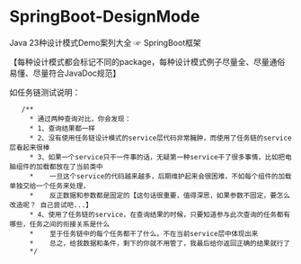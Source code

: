 # SpringBoot-DesignMode

 Java 23种设计模式Demo案列大全 ☞ SpringBoot框架
 
 【每种设计模式都会标记不同的package，每种设计模式例子尽量全、尽量通俗易懂、尽量符合JavaDoc规范】
 
 
 如任务链测试说明：
 
       /**
         * 通过两种查询对比，你会发现：
         * 1、查询结果都一样
         * 2、没有使用任务链设计模式的service层代码非常臃肿，而使用了任务链的service层看起来很棒
         * 3、如果一个service只干一件事的话，无疑第一种service干了很多事情，比如把电脑组件的加载都放在了当前类中
         *    一旦这个service的代码越来越多，后期维护起来会很困难，不如每个组件的加载单独交给一个任务来处理，
         *    反正数据和参数都是固定的【这句话很重要，值得深思，如果参数不固定，要怎么改造呢？ 自己尝试吧...】
         * 4、使用了任务链的service，在查询结果的时候，只要知道参与此次查询的任务都有哪些，任务之间的衔接关系是什么
         *    至于任务链中的每个任务都干了什么，不在当前service层中体现出来
         *    总之，给我数据和条件，剩下的你就不用管了，我最后给你返回正确的结果就行了
         */
         
